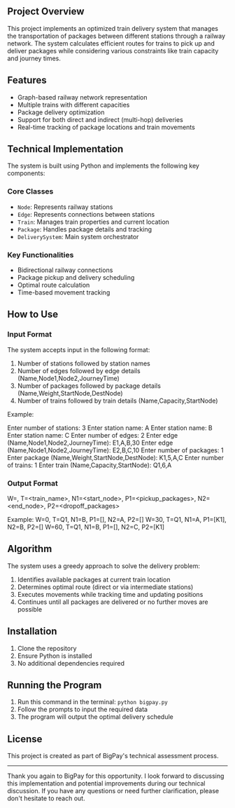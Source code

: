 ## Project Overview
This project implements an optimized train delivery system that manages the transportation of packages between different stations through a railway network. The system calculates efficient routes for trains to pick up and deliver packages while considering various constraints like train capacity and journey times.

## Features
- Graph-based railway network representation
- Multiple trains with different capacities
- Package delivery optimization
- Support for both direct and indirect (multi-hop) deliveries
- Real-time tracking of package locations and train movements

## Technical Implementation
The system is built using Python and implements the following key components:

### Core Classes
- `Node`: Represents railway stations
- `Edge`: Represents connections between stations
- `Train`: Manages train properties and current location
- `Package`: Handles package details and tracking
- `DeliverySystem`: Main system orchestrator

### Key Functionalities
- Bidirectional railway connections
- Package pickup and delivery scheduling
- Optimal route calculation
- Time-based movement tracking

## How to Use

### Input Format
The system accepts input in the following format:

1. Number of stations followed by station names
2. Number of edges followed by edge details (Name,Node1,Node2,JourneyTime)
3. Number of packages followed by package details (Name,Weight,StartNode,DestNode)
4. Number of trains followed by train details (Name,Capacity,StartNode)

Example:

Enter number of stations: 3
Enter station name: A
Enter station name: B
Enter station name: C
Enter number of edges: 2
Enter edge (Name,Node1,Node2,JourneyTime): E1,A,B,30
Enter edge (Name,Node1,Node2,JourneyTime): E2,B,C,10
Enter number of packages: 1
Enter package (Name,Weight,StartNode,DestNode): K1,5,A,C
Enter number of trains: 1
Enter train (Name,Capacity,StartNode): Q1,6,A

### Output Format
W=<time>, T=<train_name>, N1=<start_node>, P1=<pickup_packages>, N2=<end_node>, P2=<dropoff_packages>

Example:
W=0, T=Q1, N1=B, P1=[], N2=A, P2=[]
W=30, T=Q1, N1=A, P1=[K1], N2=B, P2=[]
W=60, T=Q1, N1=B, P1=[], N2=C, P2=[K1]


## Algorithm
The system uses a greedy approach to solve the delivery problem:
1. Identifies available packages at current train location
2. Determines optimal route (direct or via intermediate stations)
3. Executes movements while tracking time and updating positions
4. Continues until all packages are delivered or no further moves are possible

## Installation
1. Clone the repository
2. Ensure Python is installed
3. No additional dependencies required

## Running the Program
1. Run this command in the terminal:
```python bigpay.py```
2. Follow the prompts to input the required data
3. The program will output the optimal delivery schedule

## License
This project is created as part of BigPay's technical assessment process.

---
Thank you again to BigPay for this opportunity. I look forward to discussing this implementation and potential improvements during our technical discussion. If you have any questions or need further clarification, please don't hesitate to reach out.
